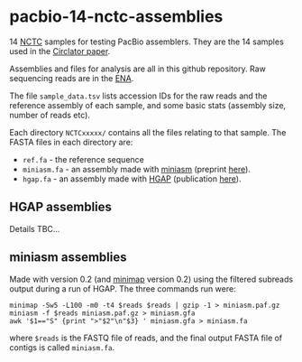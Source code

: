 # pacbio-14-nctc-assemblies

14 [NCTC][nctc home] samples for testing PacBio assemblers.
They are the 14 samples used in the [Circlator paper][circlator paper].

Assemblies and files for analysis are all in this github repository.
Raw sequencing reads are in the [ENA][ena homepage].

The file `sample_data.tsv` lists accession IDs for the raw reads and the
reference assembly of each sample, and some basic stats (assembly
size, number of reads etc).

Each directory `NCTCxxxxx/` contains all the files
relating to that sample.
The FASTA files in each directory are:

* `ref.fa` - the reference sequence
* `miniasm.fa` - an assembly made with [miniasm][miniasm github]
  (preprint [here][miniasm arxiv]).
* `hgap.fa` - an assembly made with [HGAP][hgap github]
  (publication [here][hgap paper]).


## HGAP assemblies

Details TBC...

## miniasm assemblies

Made with version 0.2 (and [minimap][minimap github] version 0.2)
using the filtered subreads output during a run
of HGAP. The three commands run were:

    minimap -Sw5 -L100 -m0 -t4 $reads $reads | gzip -1 > miniasm.paf.gz
    miniasm -f $reads miniasm.paf.gz > miniasm.gfa
    awk '$1=="S" {print ">"$2"\n"$3} ' miniasm.gfa > miniasm.fa

where `$reads` is the FASTQ file of reads, and the final output
FASTA file of contigs is called `miniasm.fa`.


[ena homepage]: http://www.ebi.ac.uk/ena
[hgap github]: https://github.com/PacificBiosciences/Bioinformatics-Training/wiki/HGAP
[hgap paper]: http://www.nature.com/nmeth/journal/v10/n6/abs/nmeth.2474.html
[miniasm arxiv]: http://arxiv.org/abs/1512.01801
[miniasm github]: https://github.com/lh3/miniasm
[minimap github]: https://github.com/lh3/minimap
[circlator paper]: http://www.genomebiology.com/2015/16/1/294
[nctc home]: https://www.phe-culturecollections.org.uk/collections/nctc.aspx
